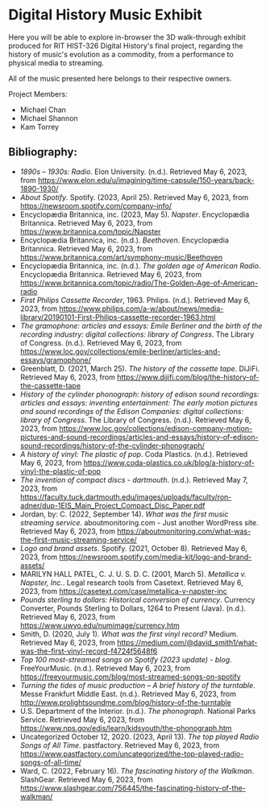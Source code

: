 # Digital History Music Exhibit

Here you will be able to explore in-browser the 3D walk-through exhibit produced for RIT HIST-326 Digital History's final project, regarding the history of music's evolution as a commodity, from a performance to physical media to streaming.

All of the music presented here belongs to their respective owners.

Project Members:
- Michael Chan
- Michael Shannon
- Kam Torrey


## Bibliography:

- *1890s – 1930s: Radio*. Elon University. (n.d.). Retrieved May 6, 2023, from https://www.elon.edu/u/imagining/time-capsule/150-years/back-1890-1930/
- *About Spotify*. Spotify. (2023, April 25). Retrieved May 6, 2023, from https://newsroom.spotify.com/company-info/
- Encyclopædia Britannica, inc. (2023, May 5). *Napster*. Encyclopædia Britannica. Retrieved May 6, 2023, from https://www.britannica.com/topic/Napster
- Encyclopædia Britannica, inc. (n.d.). *Beethoven*. Encyclopædia Britannica. Retrieved May 6, 2023, from https://www.britannica.com/art/symphony-music/Beethoven
- Encyclopædia Britannica, inc. (n.d.). *The golden age of American Radio*. Encyclopædia Britannica. Retrieved May 6, 2023, from https://www.britannica.com/topic/radio/The-Golden-Age-of-American-radio
- *First Philips Cassette Recorder*, 1963. Philips. (n.d.). Retrieved May 6, 2023, from https://www.philips.com/a-w/about/news/media-library/20190101-First-Philips-cassette-recorder-1963.html
- *The gramophone: articles and essays: Emile Berliner and the birth of the recording industry: digital collections: library of Congress*. The Library of Congress. (n.d.). Retrieved May 6, 2023, from https://www.loc.gov/collections/emile-berliner/articles-and-essays/gramophone/
- Greenblatt, D. (2021, March 25). *The history of the cassette tape*. DiJiFi. Retrieved May 6, 2023, from https://www.dijifi.com/blog/the-history-of-the-cassette-tape
- *History of the cylinder phonograph: history of edison sound recordings: articles and essays: inventing entertainment: The early motion pictures and sound recordings of the Edison Companies: digital collections: library of Congress*. The Library of Congress. (n.d.). Retrieved May 6, 2023, from https://www.loc.gov/collections/edison-company-motion-pictures-and-sound-recordings/articles-and-essays/history-of-edison-sound-recordings/history-of-the-cylinder-phonograph/
- *A history of vinyl: The plastic of pop*. Coda Plastics. (n.d.). Retrieved May 6, 2023, from https://www.coda-plastics.co.uk/blog/a-history-of-vinyl-the-plastic-of-pop
- *The invention of compact discs - dartmouth*. (n.d.). Retrieved May 7, 2023, from https://faculty.tuck.dartmouth.edu/images/uploads/faculty/ron-adner/dup-1EIS_Main_Project_Compact_Disc_Paper.pdf
- Jordan, by: C. (2022, September 14). *What was the first music streaming service*. aboutmonitoring.com - Just another WordPress site. Retrieved May 6, 2023, from https://aboutmonitoring.com/what-was-the-first-music-streaming-service/
- *Logo and brand assets*. Spotify. (2021, October 8). Retrieved May 6, 2023, from https://newsroom.spotify.com/media-kit/logo-and-brand-assets/
- MARILYN HALL PATEL, C. J. U. S. D. C. (2001, March 5). *Metallica v. Napster, Inc.*. Legal research tools from Casetext. Retrieved May 6, 2023, from https://casetext.com/case/metallica-v-napster-inc
- *Pounds sterling to dollars: Historical conversion of currency*. Currency Converter, Pounds Sterling to Dollars, 1264 to Present (Java). (n.d.). Retrieved May 6, 2023, from https://www.uwyo.edu/numimage/currency.htm
- Smith, D. (2020, July 1). *What was the first vinyl record?* Medium. Retrieved May 6, 2023, from https://medium.com/@david_smith1/what-was-the-first-vinyl-record-f4724f5648f6
- *Top 100 most-streamed songs on Spotify (2023 update) - blog*. FreeYourMusic. (n.d.). Retrieved May 6, 2023, from https://freeyourmusic.com/blog/most-streamed-songs-on-spotify
- *Turning the tides of music production – A brief history of the turntable*. Messe Frankfurt Middle East. (n.d.). Retrieved May 6, 2023, from http://www.prolightsoundme.com/blog/history-of-the-turntable
- U.S. Department of the Interior. (n.d.). *The phonograph*. National Parks Service. Retrieved May 6, 2023, from https://www.nps.gov/edis/learn/kidsyouth/the-phonograph.htm
- Uncategorized October 12, 2020. (2023, April 13). *The top played Radio Songs of All Time*. pastfactory. Retrieved May 6, 2023, from https://www.pastfactory.com/uncategorized/the-top-played-radio-songs-of-all-time/
- Ward, C. (2022, February 16). *The fascinating history of the Walkman*. SlashGear. Retrieved May 6, 2023, from https://www.slashgear.com/756445/the-fascinating-history-of-the-walkman/
